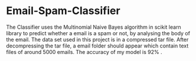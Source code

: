 # Email-Spam-Classifier
The Classifier uses the Multinomial Naive Bayes algorithm in scikit learn library to predict whether a email is a spam or not, by analysing the body of the email. The data set used in this project is in a compressed tar file. After decompressing the tar file, a email folder should appear which contain text files of around 5000 emails. The accuracy of my model is 92% .
